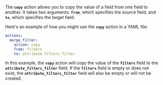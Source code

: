 
The **`copy`** action allows you to copy the value of a field from one field to another. It takes two arguments: **`from`**, which specifies the source field, and **`to`**, which specifies the target field.

Here's an example of how you might use the **`copy`** action in a YAML file:

```yaml
actions:
  merge_filter:
    action: copy
    from: filters
    to: attribute_filters_filter
```

In this example, the **`copy`** action will copy the value of the **`filters`** field to the **`attribute_filters_filter`** field. If the **`filters`** field is empty or does not exist, the **`attribute_filters_filter`** field will also be empty or will not be created.